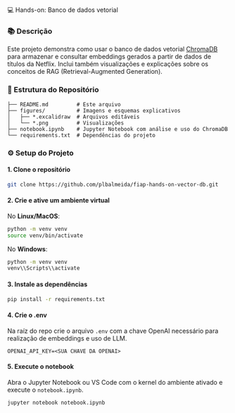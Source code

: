 💻 Hands-on: Banco de dados vetorial

### 📚 Descrição

Este projeto demonstra como usar o banco de dados vetorial [ChromaDB](https://www.trychroma.com/) para armazenar e consultar embeddings gerados a partir de dados de títulos da Netflix. Inclui também visualizações e explicações sobre os conceitos de RAG (Retrieval-Augmented Generation).

### 📂 Estrutura do Repositório

```
├── README.md         # Este arquivo
├── figures/          # Imagens e esquemas explicativos
│   ├── *.excalidraw  # Arquivos editáveis
│   └── *.png         # Visualizações 
├── notebook.ipynb    # Jupyter Notebook com análise e uso do ChromaDB
└── requirements.txt  # Dependências do projeto
```

### ⚙️ Setup do Projeto

#### 1. Clone o repositório

```bash
git clone https://github.com/plbalmeida/fiap-hands-on-vector-db.git
```

#### 2. Crie e ative um ambiente virtual

No **Linux/MacOS**:

```bash
python -m venv venv
source venv/bin/activate
```

No **Windows**:

```bash
python -m venv venv
venv\\Scripts\\activate
```

#### 3. Instale as dependências

```bash
pip install -r requirements.txt
```

#### 4. Crie o .env

Na raíz do repo crie o arquivo `.env` com a chave OpenAI necessário para realização de embeddings e uso de LLM.

```.env
OPENAI_API_KEY=<SUA CHAVE DA OPENAI>
```

#### 5. Execute o notebook

Abra o Jupyter Notebook ou VS Code com o kernel do ambiente ativado e execute o `notebook.ipynb`.

```bash
jupyter notebook notebook.ipynb
```